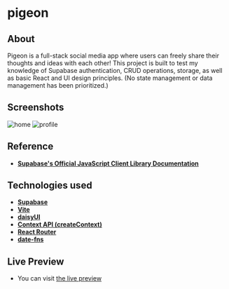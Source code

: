 # pigeon

## About

Pigeon is a full-stack social media app where users can freely share their thoughts and ideas with each other! This project is built to test my knowledge of Supabase authentication, CRUD operations, storage, as well as basic React and UI design principles. (No state management or data management has been prioritized.)

## Screenshots

![home](https://github.com/doguozcan/pigeon/assets/76822280/eb8b4c40-6ed1-4697-be04-592c6394f1b2)
![profile](https://github.com/doguozcan/pigeon/assets/76822280/8f581966-5ed9-41e2-bd4e-9121644557de)

## Reference

- **<a href="https://supabase.com/docs/reference/javascript/introduction">Supabase's Official JavaScript Client Library Documentation</a>**

## Technologies used

- **<a href="https://supabase.com/">Supabase</a>**
- **<a href="https://vitejs.dev/">Vite</a>**
- **<a href="https://daisyui.com/">daisyUI</a>**
- **<a href="https://react.dev/reference/react/createContext">Context API (createContext)</a>**
- **<a href="https://reactrouter.com/">React Router</a>**
- **<a href="https://date-fns.org/">date-fns</a>**

## Live Preview

- You can visit <a href="https://radiant-crostata-f50ac1.netlify.app/">the live preview</a>
